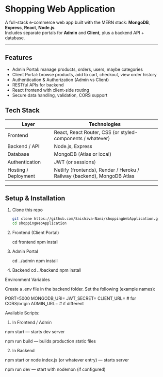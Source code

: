 # Shopping Web Application

A full-stack e-commerce web app built with the MERN stack: **MongoDB**, **Express**, **React**, **Node.js**.  
Includes separate portals for **Admin** and **Client**, plus a backend API + database.


---

## Features

- Admin Portal: manage products, orders, users, maybe categories  
- Client Portal: browse products, add to cart, checkout, view order history  
- Authentication & Authorization (Admin vs Client)  
- RESTful APIs for backend  
- React frontend with client-side routing  
- Secure data handling, validation, CORS support 


## Tech Stack

| Layer | Technologies |
|---|---|
| Frontend | React, React Router, CSS (or styled-components / whatever) |
| Backend / API | Node.js, Express |
| Database | MongoDB (Atlas or local) |
| Authentication | JWT (or sessions) |
| Hosting / Deployment | Netlify (frontends), Render / Heroku / Railway (backend), MongoDB Atlas |

---


## Setup & Installation

1. Clone this repo  
   ```bash
   git clone https://github.com/Saishiva-Nani/shoppingWebApplication.git
   cd shoppingWebApplication
2. Frontend (Client Portal)

    cd frontend
    npm install

3. Admin Portal

    cd ../admin
    npm install

4. Backend
    cd ../backend
    npm install


Environment Variables

Create a .env file in the backend folder. Set the following (example names):

PORT=5000
MONGODB_URI=<your MongoDB connection string>
JWT_SECRET=<your JWT secret>
CLIENT_URL=<frontend URL>     # for CORS/origin
ADMIN_URL=<admin portal URL>   # if different


Available Scripts:

1. In Frontend / Admin

npm start — starts dev server

npm run build — builds production static files

2. In Backend

npm start or node index.js (or whatever entry) — starts server

npm run dev — start with nodemon (if configured)
